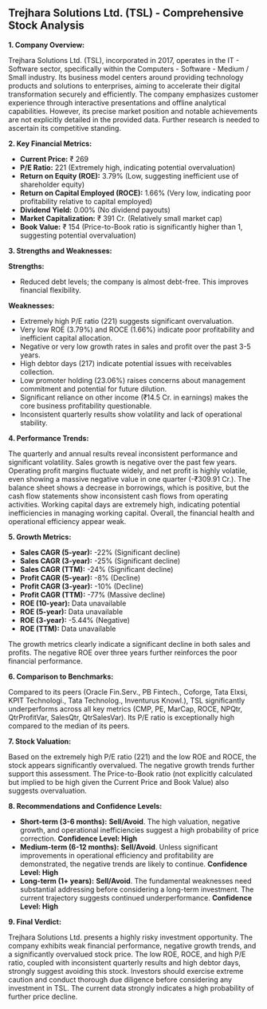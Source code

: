 ## Trejhara Solutions Ltd. (TSL) - Comprehensive Stock Analysis

**1. Company Overview:**

Trejhara Solutions Ltd. (TSL), incorporated in 2017, operates in the IT - Software sector, specifically within the Computers - Software - Medium / Small industry.  Its business model centers around providing technology products and solutions to enterprises, aiming to accelerate their digital transformation securely and efficiently.  The company emphasizes customer experience through interactive presentations and offline analytical capabilities.  However, its precise market position and notable achievements are not explicitly detailed in the provided data.  Further research is needed to ascertain its competitive standing.

**2. Key Financial Metrics:**

* **Current Price:** ₹ 269
* **P/E Ratio:** 221 (Extremely high, indicating potential overvaluation)
* **Return on Equity (ROE):** 3.79% (Low, suggesting inefficient use of shareholder equity)
* **Return on Capital Employed (ROCE):** 1.66% (Very low, indicating poor profitability relative to capital employed)
* **Dividend Yield:** 0.00% (No dividend payouts)
* **Market Capitalization:** ₹ 391 Cr. (Relatively small market cap)
* **Book Value:** ₹ 154 (Price-to-Book ratio is significantly higher than 1, suggesting potential overvaluation)


**3. Strengths and Weaknesses:**

**Strengths:**

* Reduced debt levels; the company is almost debt-free.  This improves financial flexibility.

**Weaknesses:**

* Extremely high P/E ratio (221) suggests significant overvaluation.
* Very low ROE (3.79%) and ROCE (1.66%) indicate poor profitability and inefficient capital allocation.
* Negative or very low growth rates in sales and profit over the past 3-5 years.
* High debtor days (217) indicate potential issues with receivables collection.
* Low promoter holding (23.06%) raises concerns about management commitment and potential for future dilution.
* Significant reliance on other income (₹14.5 Cr. in earnings) makes the core business profitability questionable.
* Inconsistent quarterly results show volatility and lack of operational stability.


**4. Performance Trends:**

The quarterly and annual results reveal inconsistent performance and significant volatility.  Sales growth is negative over the past few years. Operating profit margins fluctuate widely, and net profit is highly volatile, even showing a massive negative value in one quarter (-₹309.91 Cr.).  The balance sheet shows a decrease in borrowings, which is positive, but the cash flow statements show inconsistent cash flows from operating activities.  Working capital days are extremely high, indicating potential inefficiencies in managing working capital.  Overall, the financial health and operational efficiency appear weak.

**5. Growth Metrics:**

* **Sales CAGR (5-year):** -22% (Significant decline)
* **Sales CAGR (3-year):** -25% (Significant decline)
* **Sales CAGR (TTM):** -24% (Significant decline)
* **Profit CAGR (5-year):** -8% (Decline)
* **Profit CAGR (3-year):** -10% (Decline)
* **Profit CAGR (TTM):** -77% (Massive decline)
* **ROE (10-year):** Data unavailable
* **ROE (5-year):** Data unavailable
* **ROE (3-year):** -5.44% (Negative)
* **ROE (TTM):** Data unavailable

The growth metrics clearly indicate a significant decline in both sales and profits.  The negative ROE over three years further reinforces the poor financial performance.

**6. Comparison to Benchmarks:**

Compared to its peers (Oracle Fin.Serv., PB Fintech., Coforge, Tata Elxsi, KPIT Technologi., Tata Technolog., Inventurus Knowl.), TSL significantly underperforms across all key metrics (CMP, PE, MarCap, ROCE, NPQtr, QtrProfitVar, SalesQtr, QtrSalesVar).  Its P/E ratio is exceptionally high compared to the median of its peers.

**7. Stock Valuation:**

Based on the extremely high P/E ratio (221) and the low ROE and ROCE, the stock appears significantly overvalued.  The negative growth trends further support this assessment.  The Price-to-Book ratio (not explicitly calculated but implied to be high given the Current Price and Book Value) also suggests overvaluation.

**8. Recommendations and Confidence Levels:**

* **Short-term (3-6 months):** **Sell/Avoid**.  The high valuation, negative growth, and operational inefficiencies suggest a high probability of price correction.  **Confidence Level: High**
* **Medium-term (6-12 months):** **Sell/Avoid**.  Unless significant improvements in operational efficiency and profitability are demonstrated, the negative trends are likely to continue. **Confidence Level: High**
* **Long-term (1+ years):** **Sell/Avoid**.  The fundamental weaknesses need substantial addressing before considering a long-term investment.  The current trajectory suggests continued underperformance. **Confidence Level: High**


**9. Final Verdict:**

Trejhara Solutions Ltd. presents a highly risky investment opportunity.  The company exhibits weak financial performance, negative growth trends, and a significantly overvalued stock price.  The low ROE, ROCE, and high P/E ratio, coupled with inconsistent quarterly results and high debtor days, strongly suggest avoiding this stock.  Investors should exercise extreme caution and conduct thorough due diligence before considering any investment in TSL.  The current data strongly indicates a high probability of further price decline.
